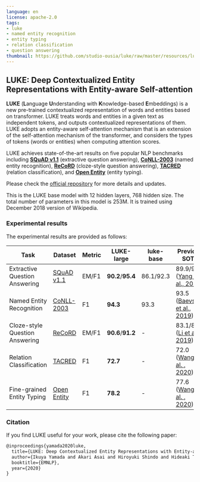 ```yaml
---
language: en
license: apache-2.0
tags:
- luke
- named entity recognition
- entity typing
- relation classification
- question answering
thumbnail: https://github.com/studio-ousia/luke/raw/master/resources/luke_logo.png
---
```


## LUKE: Deep Contextualized Entity Representations with Entity-aware Self-attention

**LUKE** (**L**anguage **U**nderstanding with **K**nowledge-based
**E**mbeddings) is a new pre-trained contextualized representation of words and
entities based on transformer. LUKE treats words and entities in a given text as
independent tokens, and outputs contextualized representations of them. LUKE
adopts an entity-aware self-attention mechanism that is an extension of the
self-attention mechanism of the transformer, and considers the types of tokens
(words or entities) when computing attention scores.

LUKE achieves state-of-the-art results on five popular NLP benchmarks including
**[SQuAD v1.1](https://rajpurkar.github.io/SQuAD-explorer/)** (extractive
question answering),
**[CoNLL-2003](https://www.clips.uantwerpen.be/conll2003/ner/)** (named entity
recognition), **[ReCoRD](https://sheng-z.github.io/ReCoRD-explorer/)**
(cloze-style question answering),
**[TACRED](https://nlp.stanford.edu/projects/tacred/)** (relation
classification), and
**[Open Entity](https://www.cs.utexas.edu/~eunsol/html_pages/open_entity.html)**
(entity typing).

Please check the [official repository](https://github.com/studio-ousia/luke) for
more details and updates.

This is the LUKE base model with 12 hidden layers, 768 hidden size. The total number
of parameters in this model is 253M. It is trained using December 2018 version of
Wikipedia.

### Experimental results

The experimental results are provided as follows:

| Task                           | Dataset                                                                      | Metric | LUKE-large        | luke-base | Previous SOTA                                                             |
| ------------------------------ | ---------------------------------------------------------------------------- | ------ | ----------------- | --------- | ------------------------------------------------------------------------- |
| Extractive Question Answering  | [SQuAD v1.1](https://rajpurkar.github.io/SQuAD-explorer/)                    | EM/F1  | **90.2**/**95.4** | 86.1/92.3 | 89.9/95.1 ([Yang et al., 2019](https://arxiv.org/abs/1906.08237))         |
| Named Entity Recognition       | [CoNLL-2003](https://www.clips.uantwerpen.be/conll2003/ner/)                 | F1     | **94.3**          | 93.3      | 93.5 ([Baevski et al., 2019](https://arxiv.org/abs/1903.07785))           |
| Cloze-style Question Answering | [ReCoRD](https://sheng-z.github.io/ReCoRD-explorer/)                         | EM/F1  | **90.6**/**91.2** | -         | 83.1/83.7 ([Li et al., 2019](https://www.aclweb.org/anthology/D19-6011/)) |
| Relation Classification        | [TACRED](https://nlp.stanford.edu/projects/tacred/)                          | F1     | **72.7**          | -         | 72.0 ([Wang et al. , 2020](https://arxiv.org/abs/2002.01808))             |
| Fine-grained Entity Typing     | [Open Entity](https://www.cs.utexas.edu/~eunsol/html_pages/open_entity.html) | F1     | **78.2**          | -         | 77.6 ([Wang et al. , 2020](https://arxiv.org/abs/2002.01808))             |

### Citation

If you find LUKE useful for your work, please cite the following paper:

```latex
@inproceedings{yamada2020luke,
  title={LUKE: Deep Contextualized Entity Representations with Entity-aware Self-attention},
  author={Ikuya Yamada and Akari Asai and Hiroyuki Shindo and Hideaki Takeda and Yuji Matsumoto},
  booktitle={EMNLP},
  year={2020}
}
```
